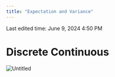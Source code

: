 ```yaml
---
title: "Expectation and Variance"
---
```

Last edited time: June 9, 2024 4:50 PM

# Discrete                                 Continuous

![Untitled](Expectation%20and%20Variance/b50c9b4a-386e-48fd-9444-612a9206c2d7.png)
